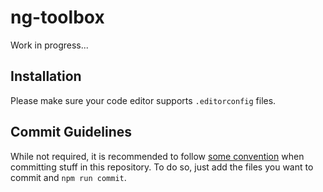 # ng-toolbox

Work in progress...

## Installation

Please make sure your code editor supports `.editorconfig` files.

## Commit Guidelines

While not required, it is recommended to follow [some convention](https://github.com/angular/angular.js/blob/master/CONTRIBUTING.md#-git-commit-guidelines) when committing stuff in this repository.
To do so, just add the files you want to commit and `npm run commit`.
